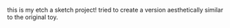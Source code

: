 this is my etch a sketch project! tried to create a version aesthetically similar to the original toy.
